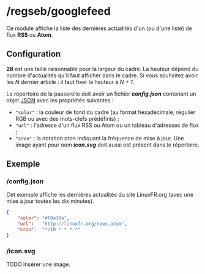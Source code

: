 # /regseb/googlefeed
Ce module affiche la liste des dernières actualités d'un (ou d'une liste) de
flux **RSS** ou **Atom**.

## Configuration
**28** est une taille raisonnable pour la largeur du cadre. La hauteur dépend
du nombre d'actualités qu'il faut afficher dans le cadre. Si vous souhaitez
avoir les *N* dernier article : il faut fixer la hauteur à *N + 1*.

Le répertoire de la passerelle doit avoir un fichier ***config.json***
contenant un objet [JSON](http://www.json.org "JavaScript Object Notation")
avec les propriétés suivantes :
- `"color"` : la couleur de fond du cadre (au format hexadécimale, régulier RGB
  ou avec des mots-clefs prédéfinis) ;
- `"url"` : l'adresse d'un flux RSS ou Atom ou un tableau d'adresses de flux ;
- `"cron"` : la notation cron indiquant la fréquence de mise à jour.
Une image ayant pour nom ***icon.svg*** doit aussi est présent dans le
répertoire.

## Exemple
### /config.json
Cet exemple affiche les dernières actualités du site LinuxFR.org (avec une mise
à jour toutes les dix minutes).
```JSON
{
    "color": "#f0a30a",
    "url":   "http://linuxfr.org/news.atom",
    "cron":  "*/10 * * * *"
}
```
### /icon.svg
TODO Insérer une image.
